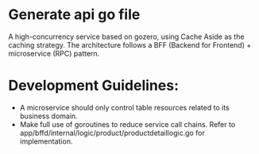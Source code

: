 # Generate api go file
A high-concurrency service based on gozero, using Cache Aside as the caching strategy.
The architecture follows a BFF (Backend for Frontend) + microservice (RPC) pattern.

# Development Guidelines:
- A microservice should only control table resources related to its business domain.
- Make full use of goroutines to reduce service call chains. Refer to app/bffd/internal/logic/product/productdetaillogic.go for implementation.
